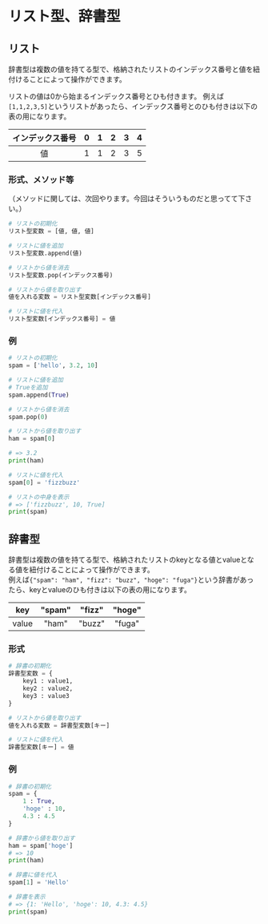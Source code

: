 # リスト型、辞書型

## リスト
辞書型は複数の値を持てる型で、格納されたリストのインデックス番号と値を紐付けることによって操作ができます。

リストの値は0から始まるインデックス番号とひも付きます。
例えば`[1,1,2,3,5]`というリストがあったら、インデックス番号とのひも付きは以下の表の用になります。

| インデックス番号 | 0 | 1 | 2 | 3 | 4 |
|:-----------:|:------------:|:------------:|:------------:|:------------:|:------------:|
| 値 | 1 | 1 | 2 | 3 | 5 |


### 形式、メソッド等
（メソッドに関しては、次回やります。今回はそういうものだと思ってて下さい。）

```py
# リストの初期化
リスト型変数 = [値, 値, 値]

# リストに値を追加
リスト型変数.append(値)

# リストから値を消去
リスト型変数.pop(インデックス番号)

# リストから値を取り出す
値を入れる変数 = リスト型変数[インデックス番号]

# リストに値を代入
リスト型変数[インデックス番号] = 値
```

### 例
```py
# リストの初期化
spam = ['hello', 3.2, 10]

# リストに値を追加
# Trueを追加
spam.append(True)

# リストから値を消去
spam.pop(0)

# リストから値を取り出す
ham = spam[0]

# => 3.2
print(ham)

# リストに値を代入
spam[0] = 'fizzbuzz'

# リストの中身を表示
# => ['fizzbuzz', 10, True]
print(spam)

```

## 辞書型
辞書型は複数の値を持てる型で、格納されたリストのkeyとなる値とvalueとなる値を紐付けることによって操作ができます。  
例えば`{"spam": "ham", "fizz": "buzz", "hoge": "fuga"}`という辞書があったら、keyとvalueのひも付きは以下の表の用になります。

| key | "spam" | "fizz" | "hoge" |
|:-----------:|:------------:|:------------:|:------------:|
| value | "ham" | "buzz" | "fuga" |


### 形式
```py
# 辞書の初期化
辞書型変数 = {
    key1 : value1,
    key2 : value2,
    key3 : value3
}

# リストから値を取り出す
値を入れる変数 = 辞書型変数[キー]

# リストに値を代入
辞書型変数[キー] = 値
```

### 例
```py
# 辞書の初期化
spam = {
    1 : True,
    'hoge' : 10,
    4.3 : 4.5
}

# 辞書から値を取り出す
ham = spam['hoge']
# => 10
print(ham)

# 辞書に値を代入
spam[1] = 'Hello'

# 辞書を表示
# => {1: 'Hello', 'hoge': 10, 4.3: 4.5}
print(spam)
```
